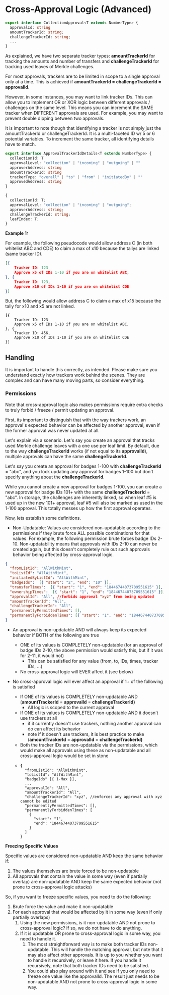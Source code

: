 # Cross-Approval Logic (Advanced)

```typescript
export interface CollectionApproval<T extends NumberType> {
  approvalId: string
  amountTrackerId: string;
  challengeTrackerId: string;
  ...
}
```

As explained, we have two separate tracker types: **amountTrackerId** for tracking the amounts and number of transfers and **challengeTrackerId** for tracking used leaves of Merkle challenges.

For most approvals, trackers are to be limited in scope to a single approval only at a time. This is achieved if **amountTrackerId = challengeTrackerId = approvalId.**

However, in some instances, you may want to link tracker IDs. This can allow you to implement OR or XOR logic between different approvals / challenges on the same level. This means you can increment the SAME tracker when DIFFERENT approvals are used. For example, you may want to prevent double dipping between two approvals.

It is important to note though that identifying a tracker is not simply just the amountTrackerId or challengeTrackerId. It is a multi-faceted ID w/ 5 or 6 potential variables. To increment the same tracker, all identifying details have to match.

```typescript
export interface ApprovalTrackerIdDetails<T extends NumberType> {
  collectionId: T
  approvalLevel: "collection" | "incoming" | "outgoing" | ""
  approverAddress: string
  amountTrackerId: string
  trackerType: "overall" | "to" | "from" | "initiatedBy" | ""
  approvedAddress: string
}
```

```typescript
{
  collectionId: T;
  approvalLevel: "collection" | "incoming" | "outgoing";
  approverAddress: string;
  challengeTrackerId: string;
  leafIndex: T;
}
```

**Example 1:**

For example, the following pseudocode would allow address C (in both whitelist ABC and CDE) to claim a max of x10 because the tallys are linked (same tracker ID).

```json
[{
    Tracker ID: 123
    Approve x5 of IDs 1-10 if you are on whitelist ABC,
}, {
    Tracker ID: 123,
    Approve x10 of IDs 1-10 if you are on whitelist CDE
}]
```

But, the following would allow address C to claim a max of x15 because the tally for x10 and x5 are not linked.

<pre class="language-json"><code class="lang-json"><strong>[{
</strong>    Tracker ID: 123
    Approve x5 of IDs 1-10 if you are on whitelist ABC,
}, {
    Tracker ID: 456,
    Approve x10 of IDs 1-10 if you are on whitelist CDE
}]
</code></pre>

## Handling

It is important to handle this correctly, as intended. Please make sure you understand exactly how trackers work behind the scenes. They are complex and can have many moving parts, so consider everything.

### Permissions

Note that cross-approval logic also makes permissions require extra checks to truly forbid / freeze / permit updating an approval.&#x20;

First, its important to distinguish that with the way trackers work, an approval's expected behavior can be affected by another approval, even if the former approval was never updated at all.

Let's explain via a scenario. Let's say you create an approval that tracks used Merkle challenge leaves with a one use per leaf limit. By default, due to the way **challengeTrackerId** works (if not equal to its **approvalId**), multiple approvals can have the same **challengeTrackerId.**

Let's say you create an approval for badges 1-100 with **challengeTrackerId** = "abc", and you lock updating any approval for badges 1-100 but don't specify anything about the **challengeTrackerId**.

While you cannot create a new approval for badges 1-100, you can create a new approval for badge IDs 101+ with the same **challengeTrackerId** = "abc". In storage, the challenges are inherently linked, so when leaf #5 is used up in the new 101+ approval, leaf #5 will also be marked as used in the 1-100 approval. This totally messes up how the first approval operates.

Now, lets establish some definitions.&#x20;

* Non-Updatable: Values are considered non-updatable according to the permissions if they brute force ALL possible combinations for that values. For example, the following permission brute forces badge IDs 2-10. Non-updatability means that approvals with IDs 2-10 can never be created again, but this doesn't completely rule out such approvals behavior being affected by cross-approval logic.

```json
{
  "fromListId": "AllWithMint",
  "toListId": "AllWithMint",
  "initiatedByListId": "AllWithMint",
  "badgeIds":  [{ "start": "2", "end": "10" }],
  "transferTimes":  [{ "start": "1", "end": "18446744073709551615" }],
  "ownershipTimes":  [{ "start": "1", "end": "18446744073709551615" }],
  "approvalId": "All", //forbids approval "xyz" from being updated
  "amountTrackerId": "All",
  "challengeTrackerId": "All",
  "permanentlyPermittedTimes": [],
  "permanentlyForbiddenTimes": [{ "start": "1", "end": "18446744073709551615" }]
}
```

* An approval is non-updatable AND will always keep its expected behavior if BOTH of the following are true
  * ONE of its values is COMPLETELY non-updatable (for an approval of badge IDs 2-10, the above permission would satisfy this, but if it was for 2-11, it would not)
    * This can be satisfied for any value (from, to, IDs, times, tracker IDs, ...)
  * No cross-approval logic will EVER affect it (see below)



* No cross-approval logic will ever affect an approval if 1+ of the following is satisfied
  * If ONE of its values is COMPLETELY non-updatable AND (**amountTrackerId** = **approvalId** = **challengeTrackerId)**
    * All logic is scoped to the current approval
  * If ONE of its values is COMPLETELY non-updatable AND it doesn't use trackers at all
    * if it currently doesn't use trackers, nothing another approval can do can affect its behavior
    * note if it doesn't use trackers, it is best practice to make (**amountTrackerId** = **approvalId** = **challengeTrackerId)**&#x20;
  * Both the tracker IDs are non-updatable via the permissions, which would make all approvals using these as non-updatable and all cross-approval logic would be set in stone
  * <pre class="language-json"><code class="lang-json"><strong>{
    </strong>  "fromListId": "AllWithMint",
      "toListId": "AllWithMint",
      "badgeIds" [{ 1-Max }],
      ...
      "approvalId": "All",
      "amountTrackerId": "All",
      "challengeTrackerId": "xyz", //enforces any approval with xyz cannot be edited
      "permanentlyPermittedTimes": [],
      "permanentlyForbiddenTimes": [
        {
          "start": "1",
          "end": "18446744073709551615"
        }
      ]
    }
    </code></pre>

**Freezing Specific Values**

Specific values are considered non-updatable AND keep the same behavior if:

1. The values themselves are brute forced to be non-updatable
2. All approvals that contain the value in some way (even if partially overlap) are non-updatable AND keep the same expected behavior (not prone to cross-approval logic attacks)



So, if you want to freeze specific values, you need to do the following:

1. Brute force the value and make it non-updatable
2. For each approval that would be affected by it in some way (even if only partially overlaps)
   1. Using the new permissions, is it non-updatable AND not prone to cross-approval logic? If so, we do not have to do anything.
   2. If it is updatable OR prone to cross-approval logic in some way, you need to handle it.&#x20;
      1. The most straightforward way is to make both tracker IDs non-updatable. This will handle the matching approval, but note that it may also affect other approvals. It is up to you whether you want to handle it recursively, or leave it here. If you handle it recursively, note that both tracker IDs need to be satisfied.
      2. You could also play around with it and see if you only need to freeze one value like the approvalId. The result just needs to be non-updatable AND not prone to cross-approval logic in some way.

